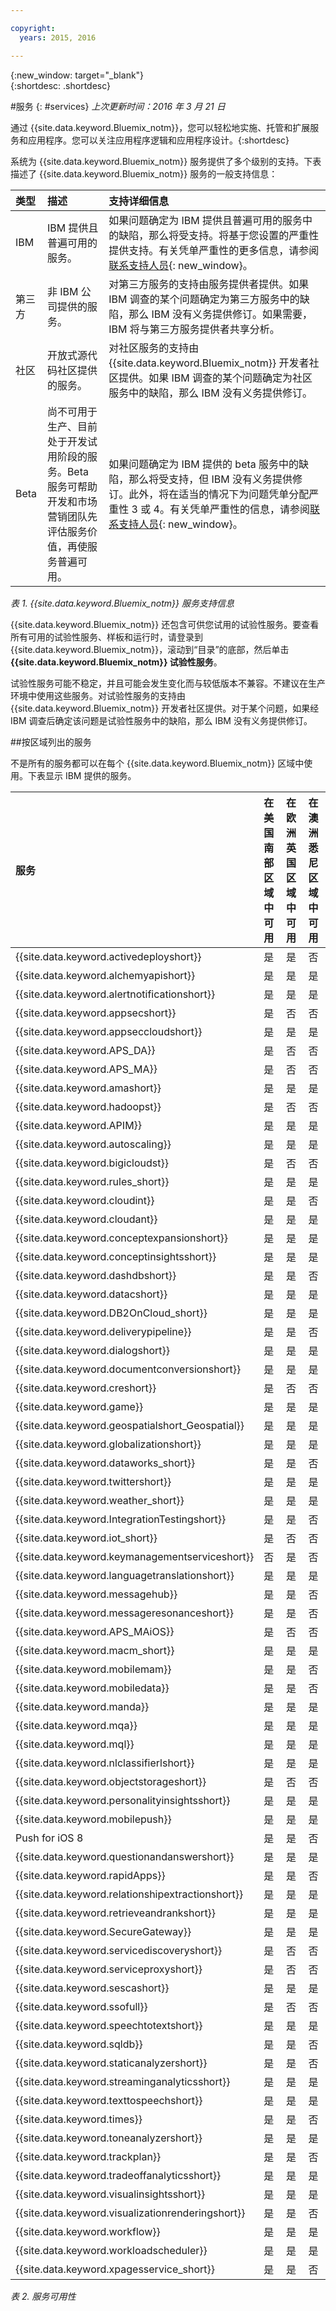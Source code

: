 ```yaml
---

copyright:
  years: 2015, 2016

---
```



{:new_window: target="_blank"}  
{:shortdesc: .shortdesc}


#服务
{: #services}
*上次更新时间：2016 年 3 月 21 日*

通过 {{site.data.keyword.Bluemix_notm}}，您可以轻松地实施、托管和扩展服务和应用程序。您可以关注应用程序逻辑和应用程序设计。{:shortdesc}

系统为 {{site.data.keyword.Bluemix_notm}} 服务提供了多个级别的支持。下表描述了 {{site.data.keyword.Bluemix_notm}} 服务的一般支持信息：

|类型	|描述	|支持详细信息|
|:------|:--------------|:--------------|
|IBM	|IBM 提供且普遍可用的服务。	|如果问题确定为 IBM 提供且普遍可用的服务中的缺陷，那么将受支持。将基于您设置的严重性提供支持。有关凭单严重性的更多信息，请参阅[联系支持人员](../support/index.html#contacting-bluemix-support){: new_window}。|
|第三方	|非 IBM 公司提供的服务。	|对第三方服务的支持由服务提供者提供。如果 IBM 调查的某个问题确定为第三方服务中的缺陷，那么 IBM 没有义务提供修订。如果需要，IBM 将与第三方服务提供者共享分析。|
|社区	|开放式源代码社区提供的服务。	|对社区服务的支持由 {{site.data.keyword.Bluemix_notm}} 开发者社区提供。如果 IBM 调查的某个问题确定为社区服务中的缺陷，那么 IBM 没有义务提供修订。|
|Beta	|尚不可用于生产、目前处于开发试用阶段的服务。Beta 服务可帮助开发和市场营销团队先评估服务价值，再使服务普遍可用。	|如果问题确定为 IBM 提供的 beta 服务中的缺陷，那么将受支持，但 IBM 没有义务提供修订。此外，将在适当的情况下为问题凭单分配严重性 3 或 4。有关凭单严重性的信息，请参阅[联系支持人员](../support/index.html#contacting-bluemix-support){: new_window}。|
*表 1. {{site.data.keyword.Bluemix_notm}} 服务支持信息*




{{site.data.keyword.Bluemix_notm}} 还包含可供您试用的试验性服务。要查看所有可用的试验性服务、样板和运行时，请登录到 {{site.data.keyword.Bluemix_notm}}，滚动到“目录”的底部，然后单击 **{{site.data.keyword.Bluemix_notm}} 试验性服务**。

试验性服务可能不稳定，并且可能会发生变化而与较低版本不兼容。不建议在生产环境中使用这些服务。对试验性服务的支持由 {{site.data.keyword.Bluemix_notm}} 开发者社区提供。对于某个问题，如果经 IBM 调查后确定该问题是试验性服务中的缺陷，那么 IBM 没有义务提供修订。

##按区域列出的服务

不是所有的服务都可以在每个 {{site.data.keyword.Bluemix_notm}} 区域中使用。下表显示 IBM 提供的服务。



|服务	|在美国南部区域中可用	|在欧洲英国区域中可用 |在澳洲悉尼区域中可用|
|:----------|:------------------------------|:------------------|:------------------|
|{{site.data.keyword.activedeployshort}}			|是		|是		|否|
|{{site.data.keyword.alchemyapishort}} 		|是	   	|是  		|是|
|{{site.data.keyword.alertnotificationshort}}		|是		|是			|是		|
|{{site.data.keyword.appsecshort}}		|是		|否		|否|
|{{site.data.keyword.appseccloudshort}}  |是  |是  |是  |
|{{site.data.keyword.APS_DA}}			|是		|否		|否|
|{{site.data.keyword.APS_MA}}			|是		|否		|否|
|{{site.data.keyword.amashort}}			|是		|是		|是|
|{{site.data.keyword.hadoopst}}			|是		|否		|否|
|{{site.data.keyword.APIM}}			|是		|是		|是|
|{{site.data.keyword.autoscaling}}		|是		|是		|是|
|{{site.data.keyword.bigicloudst}}		|是		|否		|否|
|{{site.data.keyword.rules_short}}		|是		|是		|是|
|{{site.data.keyword.cloudint}}			|是		|是		|否|
|{{site.data.keyword.cloudant}}			|是		|是		|是|
|{{site.data.keyword.conceptexpansionshort}}	|是		|是		|是|
|{{site.data.keyword.conceptinsightsshort}}	|是		|是		|是|
|{{site.data.keyword.dashdbshort}}		|是		|是		|否|
|{{site.data.keyword.datacshort}}		|是		|是		|是|
|{{site.data.keyword.DB2OnCloud_short}}		|是		|是		|是|
|{{site.data.keyword.deliverypipeline}}		|是		|是		|否|
|{{site.data.keyword.dialogshort}}		|是		|是		|是|
|{{site.data.keyword.documentconversionshort}}	|是		|是		|是|
|{{site.data.keyword.creshort}}			|是		|否		|否|
|{{site.data.keyword.game}}			|是		|是		|是|
|{{site.data.keyword.geospatialshort_Geospatial}}	|是	|是		|是|
|{{site.data.keyword.globalizationshort}}	|是		|是		|是|
|{{site.data.keyword.dataworks_short}}		|是		|是		|否|
|{{site.data.keyword.twittershort}}		|是		|是		|是|
|{{site.data.keyword.weather_short}}		|是		|是		|是|
|{{site.data.keyword.IntegrationTestingshort}}	|是		|是		|否|
|{{site.data.keyword.iot_short}}		|是		|否		|否|
|{{site.data.keyword.keymanagementserviceshort}}	|否		|是		|否|
|{{site.data.keyword.languagetranslationshort}}	|是		|是		|是|
|{{site.data.keyword.messagehub}}		|是		|是		|否|
|{{site.data.keyword.messageresonanceshort}}	|是		|是		|否|
|{{site.data.keyword.APS_MAiOS}} 		|是		|否		|否|
|{{site.data.keyword.macm_short}}		|是		|是		|是|
|{{site.data.keyword.mobilemam}}		|是		|是		|否|
|{{site.data.keyword.mobiledata}}		|是		|是		|否|
|{{site.data.keyword.manda}}			|是		|是		|是|
|{{site.data.keyword.mqa}}			|是		|是		|是|
|{{site.data.keyword.mql}}			|是		|是		|是|
|{{site.data.keyword.nlclassifierlshort}} 	|是 		|是 		|是|
|{{site.data.keyword.objectstorageshort}}	|是		|否		|否|
|{{site.data.keyword.personalityinsightsshort}}	|是		|是		|是|
|{{site.data.keyword.mobilepush}}	|是		|是		|是|
|Push for iOS 8					|是		|是		|否|
|{{site.data.keyword.questionandanswershort}}	|是		|是		|是|
|{{site.data.keyword.rapidApps}}		|是		|是		|否|
|{{site.data.keyword.relationshipextractionshort}}	|是	|是		|是|
|{{site.data.keyword.retrieveandrankshort}}	|是 		|是 		|是|
|{{site.data.keyword.SecureGateway}}		|是		|是		|是|
|{{site.data.keyword.servicediscoveryshort}}		|是		|否		|否|
|{{site.data.keyword.serviceproxyshort}}		|是		|否		|否|
|{{site.data.keyword.sescashort}}		|是		|是		|是|
|{{site.data.keyword.ssofull}}			|是		|否		|否|
|{{site.data.keyword.speechtotextshort}}	|是 		|是	 	|是|
|{{site.data.keyword.sqldb}}			|是		|是		|否|
|{{site.data.keyword.staticanalyzershort}}	|是		|是		|否|
|{{site.data.keyword.streaminganalyticsshort}}	|是		|是		|是|
|{{site.data.keyword.texttospeechshort}} 	|是 		|是	 	|是|
|{{site.data.keyword.times}}			|是		|是		|否|
|{{site.data.keyword.toneanalyzershort}} 	|是 		|是 		|是|
|{{site.data.keyword.trackplan}}		|是		|是		|否|
|{{site.data.keyword.tradeoffanalyticsshort}}	|是		|是		|是|
|{{site.data.keyword.visualinsightsshort}}	|是		|是		|是|
|{{site.data.keyword.visualizationrenderingshort}} |是		|是		|否|
|{{site.data.keyword.workflow}}			|是		|是		|是|
|{{site.data.keyword.workloadscheduler}}	|是		|是		|是|
|{{site.data.keyword.xpagesservice_short}}	|是		|是		|否|
*表 2. 服务可用性*
